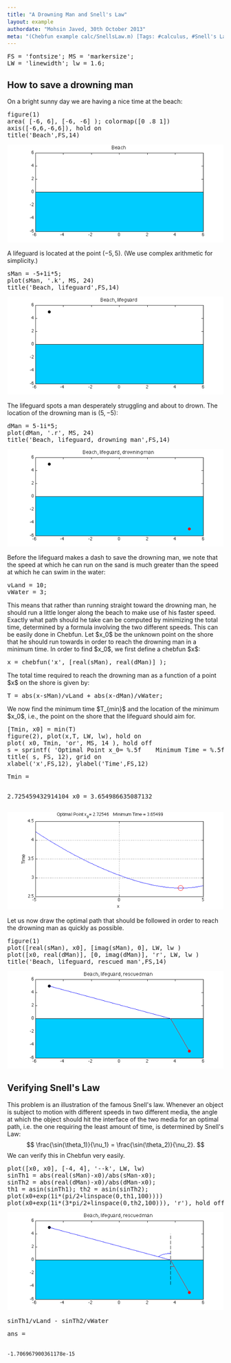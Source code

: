 ```yaml
---
title: "A Drowning Man and Snell's Law"
layout: example
authordate: "Mohsin Javed, 30th October 2013"
meta: "(Chebfun example calc/SnellsLaw.m) [Tags: #calculus, #Snell's Law]"
---
```


<pre class="mcode-input">FS = 'fontsize'; MS = 'markersize';
LW = 'linewidth'; lw = 1.6;</pre>

## How to save a drowning man

On a bright sunny day we are having a nice time at the beach:

<pre class="mcode-input">figure(1)
area( [-6, 6], [-6, -6] ); colormap([0 .8 1])
axis([-6,6,-6,6]), hold on
title('Beach',FS,14)</pre><img src="img/SnellsLaw_01.png" alt="">

A lifeguard is located at the point $(-5, 5)$.  (We use complex arithmetic for simplicity.)

<pre class="mcode-input">sMan = -5+1i*5;
plot(sMan, '.k', MS, 24)
title('Beach, lifeguard',FS,14)</pre><img src="img/SnellsLaw_02.png" alt="">

The lifeguard spots a man desperately struggling and about to drown. The location of the drowning man is $(5,-5)$:

<pre class="mcode-input">dMan = 5-1i*5;
plot(dMan, '.r', MS, 24)
title('Beach, lifeguard, drowning man',FS,14)</pre><img src="img/SnellsLaw_03.png" alt="">

Before the lifeguard makes a dash to save the drowning man, we note that the speed at which he can run on the sand is much greater than the speed at which he can swim in the water:

<pre class="mcode-input">vLand = 10;
vWater = 3;</pre>This means that rather than running straight toward the drowning man, he should run a little longer along the beach to make use of his faster speed. Exactly what path should he take can be computed by minimizing the total time, determined by a formula involving the two different speeds. This can be easily done in Chebfun. Let $x_0$ be the unknown point on the shore that he should run towards in order to reach the drowning man in a minimum time. In order to find $x_0$, we first define a chebfun $x$:

<pre class="mcode-input">x = chebfun('x', [real(sMan), real(dMan)] );</pre>The total time required to reach the drowning man as a function of a point $x$ on the shore is given by:

<pre class="mcode-input">T = abs(x-sMan)/vLand + abs(x-dMan)/vWater;</pre>We now find the minimum time $T_{min}$ and the location of the minimum $x_0$, i.e., the point on the shore that the lifeguard should aim for.

<pre class="mcode-input">[Tmin, x0] = min(T)
figure(2), plot(x,T, LW, lw), hold on
plot( x0, Tmin, 'or', MS, 14 ), hold off
s = sprintf( 'Optimal Point x_0= %.5f    Minimum Time = %.5f', Tmin, x0 );
title( s, FS, 12), grid on
xlabel('x',FS,12), ylabel('Time',FS,12)</pre><pre class="mcode-output">Tmin =
   2.725459432914104
x0 =
   3.654986635087132
</pre><img src="img/SnellsLaw_04.png" alt="">

Let us now draw the optimal path that should be followed in order to reach the drowning man as quickly as possible.

<pre class="mcode-input">figure(1)
plot([real(sMan), x0], [imag(sMan), 0], LW, lw )
plot([x0, real(dMan)], [0, imag(dMan)], 'r', LW, lw )
title('Beach, lifeguard, rescued man',FS,14)</pre><img src="img/SnellsLaw_05.png" alt="">



## Verifying Snell's Law

This problem is an illustration of the famous Snell's law. Whenever an object is subject to motion with different speeds in two different media, the angle at which the object should hit the interface of the two media for an optimal path, i.e. the one requiring the least amount of time, is determined by Snell's Law: $$ \frac{\sin(\theta_1)}{\nu_1} = \frac{\sin(\theta_2)}{\nu_2}. $$ We can verify this in Chebfun very easily.

<pre class="mcode-input">plot([x0, x0], [-4, 4], '--k', LW, lw)
sinTh1 = abs(real(sMan)-x0)/abs(sMan-x0);
sinTh2 = abs(real(dMan)-x0)/abs(dMan-x0);
th1 = asin(sinTh1); th2 = asin(sinTh2);
plot(x0+exp(1i*(pi/2+linspace(0,th1,100))))
plot(x0+exp(1i*(3*pi/2+linspace(0,th2,100))), 'r'), hold off</pre><img src="img/SnellsLaw_06.png" alt="">

<pre class="mcode-input">sinTh1/vLand - sinTh2/vWater</pre><pre class="mcode-output">ans =
    -1.706967900361178e-15
</pre>